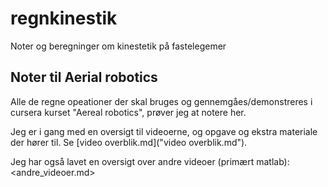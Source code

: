 # regnkinestik
Noter og beregninger om kinestetik på fastelegemer

## Noter til Aerial robotics

Alle  de regne opeationer der skal bruges og gennemgåes/demonstreres i cursera kurset "Aereal robotics", prøver jeg at notere her.

Jeg er i gang med en oversigt til videoerne, og opgave og ekstra materiale der hører til.
Se [video overblik.md]("video overblik.md").

Jeg har også lavet en oversigt over andre videoer (primært matlab): <andre_videoer.md>
